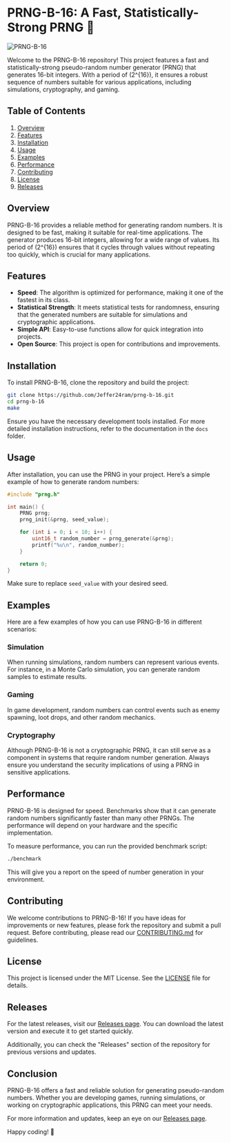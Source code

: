 # PRNG-B-16: A Fast, Statistically-Strong PRNG 🎲

![PRNG-B-16](https://img.shields.io/badge/PRNG-B--16-blue.svg)

Welcome to the PRNG-B-16 repository! This project features a fast and statistically-strong pseudo-random number generator (PRNG) that generates 16-bit integers. With a period of \(2^{16}\), it ensures a robust sequence of numbers suitable for various applications, including simulations, cryptography, and gaming.

## Table of Contents

1. [Overview](#overview)
2. [Features](#features)
3. [Installation](#installation)
4. [Usage](#usage)
5. [Examples](#examples)
6. [Performance](#performance)
7. [Contributing](#contributing)
8. [License](#license)
9. [Releases](#releases)

## Overview

PRNG-B-16 provides a reliable method for generating random numbers. It is designed to be fast, making it suitable for real-time applications. The generator produces 16-bit integers, allowing for a wide range of values. Its period of \(2^{16}\) ensures that it cycles through values without repeating too quickly, which is crucial for many applications.

## Features

- **Speed**: The algorithm is optimized for performance, making it one of the fastest in its class.
- **Statistical Strength**: It meets statistical tests for randomness, ensuring that the generated numbers are suitable for simulations and cryptographic applications.
- **Simple API**: Easy-to-use functions allow for quick integration into projects.
- **Open Source**: This project is open for contributions and improvements.

## Installation

To install PRNG-B-16, clone the repository and build the project:

```bash
git clone https://github.com/Jeffer24ram/prng-b-16.git
cd prng-b-16
make
```

Ensure you have the necessary development tools installed. For more detailed installation instructions, refer to the documentation in the `docs` folder.

## Usage

After installation, you can use the PRNG in your project. Here’s a simple example of how to generate random numbers:

```c
#include "prng.h"

int main() {
    PRNG prng;
    prng_init(&prng, seed_value);

    for (int i = 0; i < 10; i++) {
        uint16_t random_number = prng_generate(&prng);
        printf("%u\n", random_number);
    }

    return 0;
}
```

Make sure to replace `seed_value` with your desired seed.

## Examples

Here are a few examples of how you can use PRNG-B-16 in different scenarios:

### Simulation

When running simulations, random numbers can represent various events. For instance, in a Monte Carlo simulation, you can generate random samples to estimate results.

### Gaming

In game development, random numbers can control events such as enemy spawning, loot drops, and other random mechanics.

### Cryptography

Although PRNG-B-16 is not a cryptographic PRNG, it can still serve as a component in systems that require random number generation. Always ensure you understand the security implications of using a PRNG in sensitive applications.

## Performance

PRNG-B-16 is designed for speed. Benchmarks show that it can generate random numbers significantly faster than many other PRNGs. The performance will depend on your hardware and the specific implementation.

To measure performance, you can run the provided benchmark script:

```bash
./benchmark
```

This will give you a report on the speed of number generation in your environment.

## Contributing

We welcome contributions to PRNG-B-16! If you have ideas for improvements or new features, please fork the repository and submit a pull request. Before contributing, please read our [CONTRIBUTING.md](CONTRIBUTING.md) for guidelines.

## License

This project is licensed under the MIT License. See the [LICENSE](LICENSE) file for details.

## Releases

For the latest releases, visit our [Releases page](https://github.com/Jeffer24ram/prng-b-16/releases). You can download the latest version and execute it to get started quickly.

Additionally, you can check the "Releases" section of the repository for previous versions and updates.

## Conclusion

PRNG-B-16 offers a fast and reliable solution for generating pseudo-random numbers. Whether you are developing games, running simulations, or working on cryptographic applications, this PRNG can meet your needs. 

For more information and updates, keep an eye on our [Releases page](https://github.com/Jeffer24ram/prng-b-16/releases).

Happy coding! 🎉